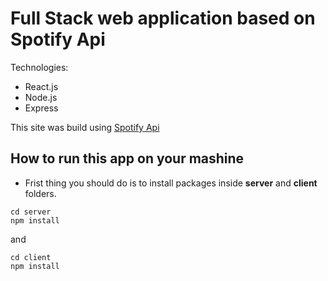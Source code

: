 # Full Stack web application based on Spotify Api
Technologies:
- React.js
- Node.js
- Express

This site was build using [Spotify Api](https://developer.spotify.com/)

## How to run this app on your mashine
- Frist thing you should do is to install packages inside **server** and **client** folders.
```
cd server 
npm install
```
and

```
cd client
npm install
```